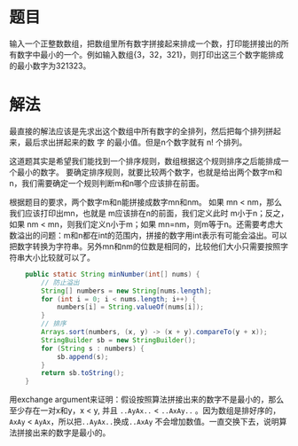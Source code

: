 # 题目

输入一个正整数数组，把数组里所有数字拼接起来排成一个数，打印能拼接出的所有数字中最小的一个。例如输入数组{3，32，321}，则打印出这三个数字能排成的最小数字为321323。

# 解法

最直接的解法应该是先求出这个数组中所有数字的全排列，然后把每个排列拼起来，最后求出拼起来的数 字 的最小值。但是n个数字就有 n! 个排列。

这道题其实是希望我们能找到一个排序规则，数组根据这个规则排序之后能排成一个最小的数字。 要确定排序规则，就要比较两个数字，也就是给出两个数字m和n，我们需要确定一个规则判断m和n哪个应该排在前面。

根据题目的要求，两个数字m和n能拼接成数字mn和nm。 如果 mn < nm，那么我们应该打印出mn，也就是 m应该排在n的前面，我们定义此时 m小于n；反之，如果 nm < mn，则我们定义n小于m；如果 mn=nm，则m等于n。还需要考虑大数溢出的问题：m和n都在int的范围内，拼接的数字用int表示有可能会溢出。可以把数字转换为字符串。另外mn和nm的位数是相同的，比较他们大小只需要按照字符串大小比较就可以了。

```java
    public static String minNumber(int[] nums) {
        // 防止溢出
        String[] numbers = new String[nums.length];
        for (int i = 0; i < nums.length; i++) {
            numbers[i] = String.valueOf(nums[i]);
        }
        // 排序
        Arrays.sort(numbers, (x, y) -> (x + y).compareTo(y + x));
        StringBuilder sb = new StringBuilder();
        for (String s : numbers) {
            sb.append(s);
        }
        return sb.toString();
    }
```

用exchange argument来证明：假设按照算法拼接出来的数字不是最小的，那么至少存在一对x和y，x < y, 并且 `..AyAx..` <  `..AxAy..` 。因为数组是排好序的，`AxAy` < `AyAx`，所以把`..AyAx..`换成`..AxAy` 不会增加数值。一直交换下去，说明算法拼接出来的数字是最小的。

